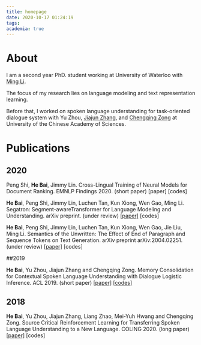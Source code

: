 ```yaml
---
title: homepage
date: 2020-10-17 01:24:19
tags:
academia: true
---
```

# About

I am a second year PhD. student working at University of Waterloo with [Ming Li](https://scholar.google.ca/citations?user=oGgPXFEAAAAJ&hl=en). 

The focus of my research lies on language modeling and text representation learning. 

Before that, I worked on spoken language understanding for task-oriented dialogue system with Yu Zhou, [Jiajun Zhang](http://www.nlpr.ia.ac.cn/cip/jjzhang.htm), and [Chengqing Zong](http://www.nlpr.ia.ac.cn/cip/english/zong.htm) at University of the Chinese Academy of Sciences.

# Publications

## 2020

Peng Shi, **He Bai**, Jimmy Lin. Cross-Lingual Training of Neural Models for Document Ranking. EMNLP Findings 2020. (short paper) [paper] [codes]

**He Bai**, Peng Shi, Jimmy Lin, Luchen Tan, Kun Xiong, Wen Gao, Ming Li. Segatron: Segment-awareTransformer for Language Modeling and Understanding. arXiv preprint. (under review) [[paper]](https://openreview.net/pdf?id=WFfUEP9EGLy) [codes]

**He Bai**, Peng Shi, Jimmy Lin, Luchen Tan, Kun Xiong, Wen Gao, Jie Liu, Ming Li. Semantics of the Unwritten: The Effect of End of Paragraph and Sequence Tokens on Text Generation. arXiv preprint arXiv:2004.02251. (under review) [[paper]](https://arxiv.org/pdf/2004.02251.pdf) [codes]

##2019

**He Bai**, Yu Zhou, Jiajun Zhang and Chengqing Zong. Memory Consolidation for Contextual Spoken Language Understanding with Dialogue Logistic Inference. ACL 2019. (short paper) [[paper]](https://arxiv.org/pdf/1906.01788.pdf) [[codes]](https://github.com/richardbaihe/conslu)

## 2018

**He Bai**, Yu Zhou, Jiajun Zhang, Liang Zhao, Mei-Yuh Hwang and Chengqing Zong. Source Critical Reinforcement Learning for Transferring Spoken Language Understanding to a New Language. COLING 2020. (long paper) [[paper]](https://arxiv.org/pdf/1808.06167.pdf) [codes] 





